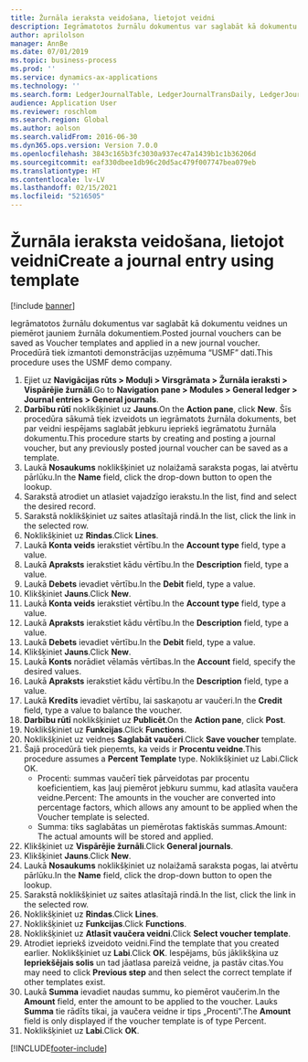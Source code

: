 ```yaml
---
title: Žurnāla ieraksta veidošana, lietojot veidni
description: Iegrāmatotos žurnālu dokumentus var saglabāt kā dokumentu veidnes un piemērot jauniem žurnāla dokumentiem.
author: aprilolson
manager: AnnBe
ms.date: 07/01/2019
ms.topic: business-process
ms.prod: ''
ms.service: dynamics-ax-applications
ms.technology: ''
ms.search.form: LedgerJournalTable, LedgerJournalTransDaily, LedgerJournalTransVoucherTemplate
audience: Application User
ms.reviewer: roschlom
ms.search.region: Global
ms.author: aolson
ms.search.validFrom: 2016-06-30
ms.dyn365.ops.version: Version 7.0.0
ms.openlocfilehash: 3843c165b3fc3030a937ec47a1439b1c1b36206d
ms.sourcegitcommit: eaf330dbee1db96c20d5ac479f007747bea079eb
ms.translationtype: HT
ms.contentlocale: lv-LV
ms.lasthandoff: 02/15/2021
ms.locfileid: "5216505"
---
```

# <a name="create-a-journal-entry-using-template"></a><span data-ttu-id="1f8c1-103">Žurnāla ieraksta veidošana, lietojot veidni</span><span class="sxs-lookup"><span data-stu-id="1f8c1-103">Create a journal entry using template</span></span>

[!include [banner](../../includes/banner.md)]

<span data-ttu-id="1f8c1-104">Iegrāmatotos žurnālu dokumentus var saglabāt kā dokumentu veidnes un piemērot jauniem žurnāla dokumentiem.</span><span class="sxs-lookup"><span data-stu-id="1f8c1-104">Posted journal vouchers can be saved as Voucher templates and applied in a new journal voucher.</span></span> <span data-ttu-id="1f8c1-105">Procedūrā tiek izmantoti demonstrācijas uzņēmuma “USMF” dati.</span><span class="sxs-lookup"><span data-stu-id="1f8c1-105">This procedure uses the USMF demo company.</span></span>

1. <span data-ttu-id="1f8c1-106">Ejiet uz **Navigācijas rūts > Moduļi > Virsgrāmata > Žurnāla ieraksti > Vispārējie žurnāli**.</span><span class="sxs-lookup"><span data-stu-id="1f8c1-106">Go to **Navigation pane > Modules > General ledger > Journal entries > General journals**.</span></span>
2. <span data-ttu-id="1f8c1-107">**Darbību rūtī** noklikšķiniet uz **Jauns**.</span><span class="sxs-lookup"><span data-stu-id="1f8c1-107">On the **Action pane**, click **New**.</span></span> <span data-ttu-id="1f8c1-108">Šīs procedūra sākumā tiek izveidots un iegrāmatots žurnāla dokuments, bet par veidni iespējams saglabāt jebkuru iepriekš iegrāmatotu žurnāla dokumentu.</span><span class="sxs-lookup"><span data-stu-id="1f8c1-108">This procedure starts by creating and posting a journal voucher, but any previously posted journal voucher can be saved as a template.</span></span>  
3. <span data-ttu-id="1f8c1-109">Laukā **Nosaukums** noklikšķiniet uz nolaižamā saraksta pogas, lai atvērtu pārlūku.</span><span class="sxs-lookup"><span data-stu-id="1f8c1-109">In the **Name** field, click the drop-down button to open the lookup.</span></span>
4. <span data-ttu-id="1f8c1-110">Sarakstā atrodiet un atlasiet vajadzīgo ierakstu.</span><span class="sxs-lookup"><span data-stu-id="1f8c1-110">In the list, find and select the desired record.</span></span>
5. <span data-ttu-id="1f8c1-111">Sarakstā noklikšķiniet uz saites atlasītajā rindā.</span><span class="sxs-lookup"><span data-stu-id="1f8c1-111">In the list, click the link in the selected row.</span></span>
6. <span data-ttu-id="1f8c1-112">Noklikšķiniet uz **Rindas**.</span><span class="sxs-lookup"><span data-stu-id="1f8c1-112">Click **Lines**.</span></span>
7. <span data-ttu-id="1f8c1-113">Laukā **Konta veids** ierakstiet vērtību.</span><span class="sxs-lookup"><span data-stu-id="1f8c1-113">In the **Account type** field, type a value.</span></span>
8. <span data-ttu-id="1f8c1-114">Laukā **Apraksts** ierakstiet kādu vērtību.</span><span class="sxs-lookup"><span data-stu-id="1f8c1-114">In the **Description** field, type a value.</span></span>
9. <span data-ttu-id="1f8c1-115">Laukā **Debets** ievadiet vērtību.</span><span class="sxs-lookup"><span data-stu-id="1f8c1-115">In the **Debit** field, type a value.</span></span>
10. <span data-ttu-id="1f8c1-116">Klikšķiniet **Jauns**.</span><span class="sxs-lookup"><span data-stu-id="1f8c1-116">Click **New**.</span></span>
11. <span data-ttu-id="1f8c1-117">Laukā **Konta veids** ierakstiet vērtību.</span><span class="sxs-lookup"><span data-stu-id="1f8c1-117">In the **Account type** field, type a value.</span></span>
12. <span data-ttu-id="1f8c1-118">Laukā **Apraksts** ierakstiet kādu vērtību.</span><span class="sxs-lookup"><span data-stu-id="1f8c1-118">In the **Description** field, type a value.</span></span>
13. <span data-ttu-id="1f8c1-119">Laukā **Debets** ievadiet vērtību.</span><span class="sxs-lookup"><span data-stu-id="1f8c1-119">In the **Debit** field, type a value.</span></span>
14. <span data-ttu-id="1f8c1-120">Klikšķiniet **Jauns**.</span><span class="sxs-lookup"><span data-stu-id="1f8c1-120">Click **New**.</span></span>
14. <span data-ttu-id="1f8c1-121">Laukā **Konts** norādiet vēlamās vērtības.</span><span class="sxs-lookup"><span data-stu-id="1f8c1-121">In the **Account** field, specify the desired values.</span></span>
15. <span data-ttu-id="1f8c1-122">Laukā **Apraksts** ierakstiet kādu vērtību.</span><span class="sxs-lookup"><span data-stu-id="1f8c1-122">In the **Description** field, type a value.</span></span>
16. <span data-ttu-id="1f8c1-123">Laukā **Kredīts** ievadiet vērtību, lai saskaņotu ar vaučeri.</span><span class="sxs-lookup"><span data-stu-id="1f8c1-123">In the **Credit** field, type a value to balance the voucher.</span></span>
17. <span data-ttu-id="1f8c1-124">**Darbību rūtī** noklikšķiniet uz **Publicēt**.</span><span class="sxs-lookup"><span data-stu-id="1f8c1-124">On the **Action pane**, click **Post**.</span></span>
18. <span data-ttu-id="1f8c1-125">Noklikšķiniet uz **Funkcijas**.</span><span class="sxs-lookup"><span data-stu-id="1f8c1-125">Click **Functions**.</span></span>
19. <span data-ttu-id="1f8c1-126">Noklikšķiniet uz veidnes **Saglabāt vaučeri**.</span><span class="sxs-lookup"><span data-stu-id="1f8c1-126">Click **Save voucher** template.</span></span>
20. <span data-ttu-id="1f8c1-127">Šajā procedūrā tiek pieņemts, ka veids ir **Procentu veidne**.</span><span class="sxs-lookup"><span data-stu-id="1f8c1-127">This procedure assumes a **Percent Template** type.</span></span> <span data-ttu-id="1f8c1-128">Noklikšķiniet uz Labi.</span><span class="sxs-lookup"><span data-stu-id="1f8c1-128">Click OK.</span></span>
    - <span data-ttu-id="1f8c1-129">Procenti: summas vaučerī tiek pārveidotas par procentu koeficientiem, kas ļauj piemērot jebkuru summu, kad atlasīta vaučera veidne.</span><span class="sxs-lookup"><span data-stu-id="1f8c1-129">Percent: The amounts in the voucher are converted into percentage factors, which allows any amount to be applied when the Voucher template is selected.</span></span>
    - <span data-ttu-id="1f8c1-130">Summa: tiks saglabātas un piemērotas faktiskās summas.</span><span class="sxs-lookup"><span data-stu-id="1f8c1-130">Amount: The actual amounts will be stored and applied.</span></span>  
21. <span data-ttu-id="1f8c1-131">Klikšķiniet uz **Vispārējie žurnāli**.</span><span class="sxs-lookup"><span data-stu-id="1f8c1-131">Click **General journals**.</span></span>
22. <span data-ttu-id="1f8c1-132">Klikšķiniet **Jauns**.</span><span class="sxs-lookup"><span data-stu-id="1f8c1-132">Click **New**.</span></span>
23. <span data-ttu-id="1f8c1-133">Laukā **Nosaukums** noklikšķiniet uz nolaižamā saraksta pogas, lai atvērtu pārlūku.</span><span class="sxs-lookup"><span data-stu-id="1f8c1-133">In the **Name** field, click the drop-down button to open the lookup.</span></span>
24. <span data-ttu-id="1f8c1-134">Sarakstā noklikšķiniet uz saites atlasītajā rindā.</span><span class="sxs-lookup"><span data-stu-id="1f8c1-134">In the list, click the link in the selected row.</span></span>
25. <span data-ttu-id="1f8c1-135">Noklikšķiniet uz **Rindas**.</span><span class="sxs-lookup"><span data-stu-id="1f8c1-135">Click **Lines**.</span></span>
26. <span data-ttu-id="1f8c1-136">Noklikšķiniet uz **Funkcijas**.</span><span class="sxs-lookup"><span data-stu-id="1f8c1-136">Click **Functions**.</span></span>
27. <span data-ttu-id="1f8c1-137">Noklikšķiniet uz **Atlasīt vaučera veidni**.</span><span class="sxs-lookup"><span data-stu-id="1f8c1-137">Click **Select voucher template**.</span></span>
28. <span data-ttu-id="1f8c1-138">Atrodiet iepriekš izveidoto veidni.</span><span class="sxs-lookup"><span data-stu-id="1f8c1-138">Find the template that you created earlier.</span></span> <span data-ttu-id="1f8c1-139">Noklikšķiniet uz **Labi**.</span><span class="sxs-lookup"><span data-stu-id="1f8c1-139">Click **OK**.</span></span> <span data-ttu-id="1f8c1-140">Iespējams, būs jāklikšķina uz **Iepriekšējais solis** un tad jāatlasa pareizā veidne, ja pastāv citas.</span><span class="sxs-lookup"><span data-stu-id="1f8c1-140">You may need to click **Previous step** and then select the correct template if other templates exist.</span></span>  
29. <span data-ttu-id="1f8c1-141">Laukā **Summa** ievadiet naudas summu, ko piemērot vaučerim.</span><span class="sxs-lookup"><span data-stu-id="1f8c1-141">In the **Amount** field, enter the amount to be applied to the voucher.</span></span> <span data-ttu-id="1f8c1-142">Lauks **Summa** tie rādīts tikai, ja vaučera veidne ir tips „Procenti”.</span><span class="sxs-lookup"><span data-stu-id="1f8c1-142">The **Amount** field is only displayed if the voucher template is of type Percent.</span></span>  
30. <span data-ttu-id="1f8c1-143">Noklikšķiniet uz **Labi**.</span><span class="sxs-lookup"><span data-stu-id="1f8c1-143">Click **OK**.</span></span>



[!INCLUDE[footer-include](../../../includes/footer-banner.md)]